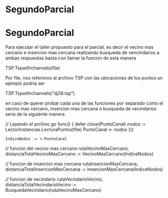 # SegundoParcial

# SegundoParcial

Para ejecutar el taller propuesto para el parcial, es decir el vecino mas cercano e insercion mas cercana
realizando busqueda de vencindarios a ambas respuestas basta con llamar la funcion de esta manera

TSP.Tspwithchannels(file)

Por file, nos referimos al archivo TSP con las ubicaciones de los puntos un ejemplo podria ser

TSP.Tspwithchannels("dj38.tsp")

en caso de querer probar cada una de las funciones por separado como el vecino mas cercano, insercion mas
cercana o busqueda de vecindarios seria de la siguiente manera

// Leyendo el archivo
	go func() {
		defer close(PuntoCanal)
		nodos := LectorInstancias.LecturaPuntos(file)
		PuntoCanal <- nodos
	}()

	IndiceNodos := <-PuntoCanal

// funcion del vecino mas cercano
 rutaVecinoMasCercano, distanciaTotalVecinoMasCercano := VecinoMasCercano(IndiceNodos)

 // funcion de insercion mas cercana
 rutaInsercionMasCercana, distanciaTotalInsercionMasCercana := InsercionMasCercana(IndiceNodos)

 // funcion de vecindario
 rutaVecindarioVecino, distanciaTotalVecindarioVecino := BusquedaVecindario(rutaVecinoMasCercano)
